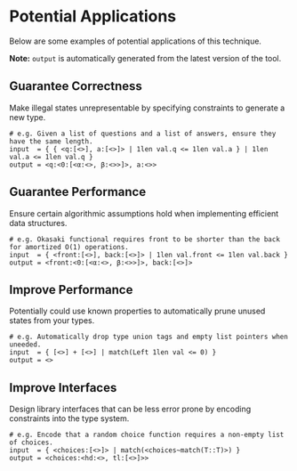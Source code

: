 # Potential Applications
Below are some examples of potential applications of this technique.

**Note:** `output` is automatically generated from the latest version of the tool.

## Guarantee Correctness
Make illegal states unrepresentable by specifying constraints to generate a new type.
```
# e.g. Given a list of questions and a list of answers, ensure they have the same length.
input  = { { <q:[<>], a:[<>]> | 1len val.q <= 1len val.a } | 1len val.a <= 1len val.q }
output = <q:<0:[<α:<>, β:<>>]>, a:<>>
```

## Guarantee Performance
Ensure certain algorithmic assumptions hold when implementing efficient data structures.
```
# e.g. Okasaki functional requires front to be shorter than the back for amortized O(1) operations.
input  = { <front:[<>], back:[<>]> | 1len val.front <= 1len val.back }
output = <front:<0:[<α:<>, β:<>>]>, back:[<>]>
```

## Improve Performance
Potentially could use known properties to automatically prune unused states from your types.
```
# e.g. Automatically drop type union tags and empty list pointers when uneeded.
input  = { [<>] + [<>] | match(Left 1len val <= 0) }
output = <>
```

## Improve Interfaces
Design library interfaces that can be less error prone by encoding constraints into the type system.
```
# e.g. Encode that a random choice function requires a non-empty list of choices.
input  = { <choices:[<>]> | match(<choices~match(T::T)>) }
output = <choices:<hd:<>, tl:[<>]>>
```

